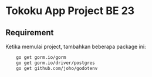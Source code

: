 # Tokoku App Project BE 23

## Requirement
Ketika memulai project, tambahkan beberapa package ini:

```bash
    go get gorm.io/gorm
    go get gorm.io/driver/postgres
    go get github.com/joho/godotenv
```